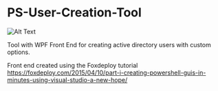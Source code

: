 # PS-User-Creation-Tool

![Alt Text](https://thumbs.gfycat.com/LastQualifiedChital-size_restricted.gif)

Tool with WPF Front End for creating active directory users with custom options. 

Front end created using the Foxdeploy tutorial https://foxdeploy.com/2015/04/10/part-i-creating-powershell-guis-in-minutes-using-visual-studio-a-new-hope/


